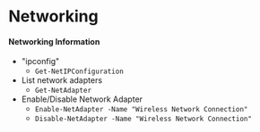 # Networking

#### Networking Information

- "ipconfig"
  - `Get-NetIPConfiguration`
- List network adapters
  - `Get-NetAdapter`
- Enable/Disable Network Adapter
  - `Enable-NetAdapter -Name "Wireless Network Connection"`
  - `Disable-NetAdapter -Name "Wireless Network Connection"`

